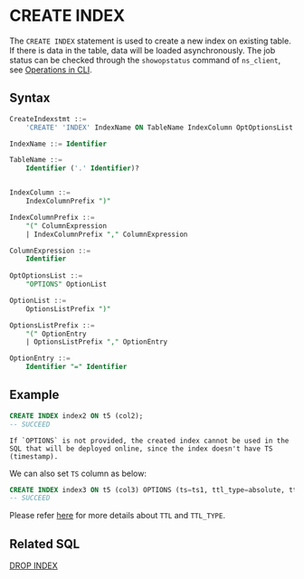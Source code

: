 # CREATE INDEX

The `CREATE INDEX` statement is used to create a new index on existing table. If there is data in the table, data will be loaded asynchronously. 
The job status can be checked through the `showopstatus` command of `ns_client`, see [Operations in CLI](../../../maintain/cli.md#showopstatus).

## Syntax

```sql
CreateIndexstmt ::=
    'CREATE' 'INDEX' IndexName ON TableName IndexColumn OptOptionsList

IndexName ::= Identifier

TableName ::=
    Identifier ('.' Identifier)?


IndexColumn ::=
    IndexColumnPrefix ")"

IndexColumnPrefix ::=
    "(" ColumnExpression
    | IndexColumnPrefix "," ColumnExpression

ColumnExpression ::=
    Identifier
     
OptOptionsList ::=
    "OPTIONS" OptionList

OptionList ::=
    OptionsListPrefix ")"

OptionsListPrefix ::=
    "(" OptionEntry
    | OptionsListPrefix "," OptionEntry

OptionEntry ::=
    Identifier "=" Identifier

```



## **Example**
```SQL
CREATE INDEX index2 ON t5 (col2);
-- SUCCEED
```
```{note}
If `OPTIONS` is not provided, the created index cannot be used in the SQL that will be deployed online, since the index doesn't have TS (timestamp).
```
We can also set `TS` column as below:
```SQL
CREATE INDEX index3 ON t5 (col3) OPTIONS (ts=ts1, ttl_type=absolute, ttl=30d);
-- SUCCEED
```
Please refer [here](./CREATE_TABLE_STATEMENT.md) for more details about `TTL` and `TTL_TYPE`.

## Related SQL

[DROP INDEX](./DROP_INDEX_STATEMENT.md)